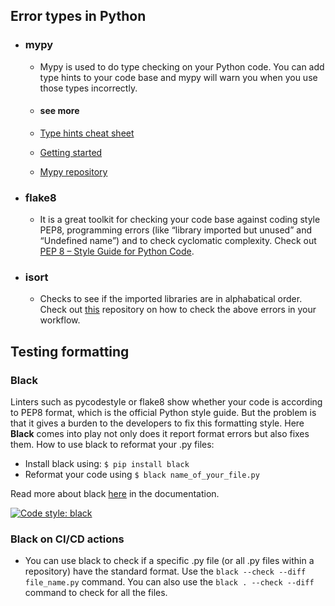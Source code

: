 ## Error types in Python

- ### mypy
  - Mypy is used to do type checking on your Python code. You can add type hints to your code base and mypy will warn you when you use those types incorrectly.

  - #### see more
   - [Type hints cheat sheet](https://mypy.readthedocs.io/en/stable/cheat_sheet_py3.html)
   - [Getting started](https://mypy.readthedocs.io/en/stable/getting_started.html)
   - [Mypy repository](https://github.com/python/mypy)

- ### flake8
  - It is a great toolkit for checking your code base against coding style PEP8, programming errors (like “library imported but unused” and “Undefined name”) and to check cyclomatic complexity. Check out [PEP 8 – Style Guide for Python Code](https://peps.python.org/pep-0008/).


- ### isort
  - Checks to see if the imported libraries are in alphabatical order. Check out [this](https://github.com/programmingwithalex/pylinter) repository on how to check the above errors in your workflow. 

## Testing formatting  

### Black 
Linters such as pycodestyle or flake8 show whether your code is according to PEP8 format, which is the official Python style guide. But the problem is that it gives a burden to the developers to fix this formatting style. Here **Black** comes into play not only does it report format errors but also fixes them. How to use black to reformat your .py files: 
- Install black using: ```$ pip install black```
- Reformat your code using ```$ black name_of_your_file.py```

Read more about black [here](https://github.com/psf/black) in the documentation.

[![Code style: black](https://img.shields.io/badge/code%20style-black-000000.svg)](https://github.com/psf/black)

### Black on CI/CD actions
- You can use black to check if a specific .py file (or all .py files within a repository) have the standard format. Use the ```black --check --diff file_name.py``` command. You can also use the ```black . --check --diff``` command to check for all the files.




